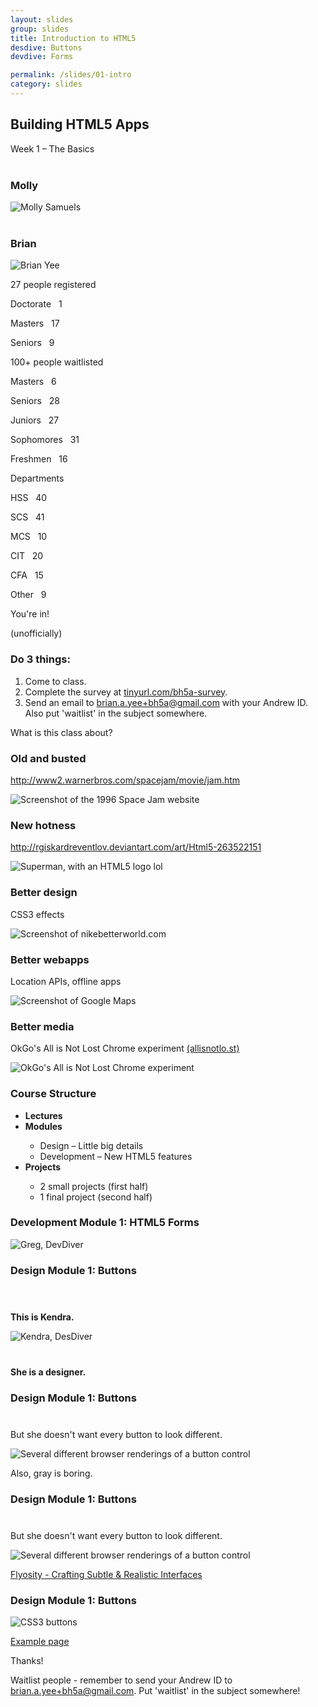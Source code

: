 ```yaml
---
layout: slides
group: slides
title: Introduction to HTML5
desdive: Buttons
devdive: Forms

permalink: /slides/01-intro
category: slides
---
```


<article class="dark">
  <h1>Building HTML5 Apps</h1>
  <p>Week 1 &ndash; The Basics</p>
</article>

<article>
  <h3 class="center-txt" style="margin-top: 40px; padding-right: 0;">Molly</h3>
  <img src="/img/ppl-molly.jpg" alt="Molly Samuels" class="centered"/>
</article>

<article>
  <h3 class="center-txt" style="margin-top: 40px; padding-right: 0;">Brian</h3>
  <img src="/img/ppl-brian.jpg" alt="Brian Yee" class="centered"/>
</article>

<article>
  <section class="build">
    <p class="em-txt">27 people registered</p>
    <aside class="center-txt">
      <p>Doctorate &nbsp; 1</p>
      <p>Masters &nbsp; 17</p>
      <p>Seniors &nbsp; 9</p>
    </aside>
  </section>
</article>

<article>
  <section class="build">
    <p class="em-txt">100+ people waitlisted</p>
    <aside class="center-txt">
      <p>Masters &nbsp; 6</p>
      <p>Seniors &nbsp; 28</p>
      <p>Juniors &nbsp; 27</p>
      <p>Sophomores &nbsp; 31</p>
      <p>Freshmen &nbsp; 16</p>
    </aside>
  </section>
</article>

<article>
  <section class="build">
    <p class="em-txt">Departments</p>
    <aside class="center-txt">
      <p>HSS &nbsp; 40</p>
      <p>SCS &nbsp; 41</p>
      <p>MCS &nbsp; 10</p>
      <p>CIT &nbsp; 20</p>
      <p>CFA &nbsp; 15</p>
      <p>Other &nbsp; 9</p>
    </aside>
  </section>
</article>

<article>
  <p class="em-txt">You're in!</p>
  <p class="center-txt">(unofficially)</p>
</article>

<article>
  <h3>Do 3 things:</h3>
  <ol class="build">
    <li>Come to class.</li>
    <li>Complete the survey at <a href="http://www.tinyurl.com/html5stuco-survey">tinyurl.com/bh5a-survey</a>.</li>
    <li>Send an email to <a href="mailto:brian.a.yee+bh5a@gmail.com">brian.a.yee+bh5a@gmail.com</a> with your Andrew ID. Also put 'waitlist' in the subject somewhere.</li>
  </ol>
</article>

<article>
  <p class="em-txt">What is this class about?</p>
</article>

<article class="fill">
  <h3>Old and busted</h3>
  <p class="source white"><a href="http://www2.warnerbros.com/spacejam/movie/jam.htm">http://www2.warnerbros.com/spacejam/movie/jam.htm</a></p>
  <img src="/img/01-spacejam.jpg" alt="Screenshot of the 1996 Space Jam website" />
</article>

<article class="fill">
  <h3>New hotness</h3>
  <p class="source white"><a href="http://rgiskardreventlov.deviantart.com/art/Html5-263522151">http://rgiskardreventlov.deviantart.com/art/Html5-263522151</a></p>
  <img src="/img/01-html5superman.jpg" alt="Superman, with an HTML5 logo lol" />
</article>

<article class="fill">
  <h3>Better design</h3>
  <p class="source white">CSS3 effects</p>
  <img src="/img/01-html5-nike.jpg" alt="Screenshot of nikebetterworld.com" />
</article>

<article class="fill">
  <h3>Better webapps</h3>
  <p class="source white">Location APIs, offline apps</p>
  <img src="/img/01-geolocation.jpg" alt="Screenshot of Google Maps" />
</article>

<article class="fill">
  <h3>Better media</h3>
  <p class="source white">OkGo's All is Not Lost Chrome experiment <a href="http://allisnotlo.st">(allisnotlo.st)</a></p>
  <img src="/img/01-html5experiment.jpg" alt="OkGo's All is Not Lost Chrome experiment" />
</article>

<article>
  <h3>Course Structure</h3>
  <ul class="build">
    <li><strong>Lectures</strong></li>
    <li><strong>Modules</strong></li>
      <ul>
        <li>Design &ndash; Little big details</li>
        <li>Development &ndash; New HTML5 features</li>
      </ul>
    <li><strong>Projects</strong></li>
      <ul>
        <li>2 small projects (first half)</li>
        <li>1 final project (second half)</li>
      </ul>
  </ul>
</article>

<article>
  <h3>Development Module 1: HTML5 Forms</h3>
  <img src="/img/dev-greg.jpg" alt="Greg, DevDiver" class="centered"/>
</article>

<article class="fill">
  <h3>Design Module 1: Buttons</h3>
  <img src="/img/01-button-title.jpg" alt="" />
</article>

<article>
  <p class="center-txt" style="margin-top:40px"><strong>This is Kendra.</strong></p>
  <img src="/img/des-kendra.jpg" alt="Kendra, DesDiver" class="centered" />
  <p class="center-txt" style="margin-top:40px"><strong>She is a designer.</strong></p>
  <h3 class="footer">Design Module 1: Buttons</h3>
</article>

<article>
  <p class="center-txt" style="margin-top:40px">But she doesn't want every button to look different.</p>
  <img src="/img/01-different-browser-buttons.png" alt="Several different browser renderings of a button control" class="centered" />
  <p class="center-txt">Also, gray is boring.</p>
  <h3 class="footer">Design Module 1: Buttons</h3>
</article>

<article>
  <p class="center-txt" style="margin-top:40px">But she doesn't want every button to look different.</p>
  <img src="/img/01-different-browser-buttons.png" alt="Several different browser renderings of a button control" class="centered" />
  <p class="center-txt"><a href="http://flyosity.com/tutorial/crafting-subtle-realistic-user-interfaces.php">Flyosity - Crafting Subtle &amp; Realistic Interfaces</a></p>
  <h3 class="footer">Design Module 1: Buttons</h3>
</article>


<article>
  <img src="/img/01-buttons.png" alt="CSS3 buttons" class="centered">
  <p class="center-txt"><a href="/examples/buttons">Example page</a></p>
</article>

<article>
  <p class="em-txt">Thanks!</p>
  <p class="center-txt">Waitlist people - remember to send your Andrew ID to <a href="mailto:brian.a.yee+bh5a@gmail.com">brian.a.yee+bh5a@gmail.com</a>. Put 'waitlist' in the subject somewhere!</p>
</article>